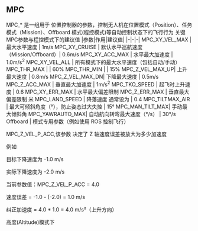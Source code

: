## MPC

MPC_* 是一组用于 位置控制器的参数，控制无人机在位置模式（Position）、任务模式（Mission）、Offboard 模式(程控模式)等自动控制状态下的飞行行为
关键MPC参数与程控模式下的建议值
|参数|作用|建议值|
|-|-|-|
MPC_XY_VEL_MAX  |  最大水平速度	| 1m/s
MPC_XY_CRUISE   |  默认水平巡航速度（Mission/Offboard）| 0.6m/s
MPC_XY_ACC_MAX	|  水平最大加速度	| 1.0m/s<sup>2</sup>
MPC_XY_VEL_ALL	|  所有模式下的最大水平速度（包括自动/手动）
MPC_THR_MAX     |  | 60%
MPC_THR_MIN     |  | 15%
MPC_Z_VEL_MAX_UP|  上升最大速度 | 0.8m/s
MPC_Z_VEL_MAX_DN|  下降最大速度 | 0.5m/s
MPC_Z_ACC_MAX	  |  垂直最大加速度 | 1m/s<sup>2</sup>
MPC_TKO_SPEED	  |  起飞时上升速度 | 0.6
MPC_XY_ERR_MAX  |  水平最大偏差限制
MPC_Z_ERR_MAX	  |  垂直最大偏差限制	米
MPC_LAND_SPEED  |  降落速度	通常设为 | 0.4
MPC_TILTMAX_AIR |  最大可倾斜角度（°），防止姿态过大失控 | 15°
MPC_MAN_TILT_MAX|  手动最大倾斜角
MPC_YAWRAUTO_MAX|  自动航向转弯最大速度（°/s） | 30°/s
Offboard        |  模式专用参数（例如使用 ROS 控制飞行）

MPC_Z_VEL_P_ACC,该参数 决定了 Z 轴速度误差被放大为多少加速度

例如

目标下降速度为 -1.0 m/s

实际下降速度为 -2.0 m/s

当前参数值：MPC_Z_VEL_P_ACC = 4.0

速度误差 = -1.0 - (-2.0) = 1.0 m/s

纠正加速度 = 4.0 * 1.0 = 4.0 m/s²（上升方向）

高度(Altitude)模式下






